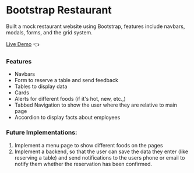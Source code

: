 # Bootstrap Restaurant

Built a mock restaurant website using Bootstrap, features include navbars, modals, forms, and the grid system.

[Live Demo](https://dylanperera.github.io/Bootstrap-Restaurant) :point_left:

### Features
- Navbars
- Form to reserve a table and send feedback
- Tables to display data
- Cards
- Alerts for different foods (if it's hot, new, etc.,)
- Tabbed Navigation to show the user where they are relative to main page
- Accordion to display facts about employees

### Future Implementations:
1. Implement a menu page to show different foods on the pages
2. Implement a backend, so that the user can save the data they enter (like reserving a table) and send notifications to the users phone or email to notify them whether the reservation has been confirmed. 
